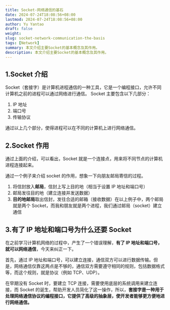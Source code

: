 ```yaml
---
title: Socket-网络通信的基石
date: 2024-07-24T18:08:56+08:00
lastmod: 2024-07-24T18:08:56+08:00
author: Yu Yantao
draft: false
weight:
slug: socket-network-communication-the-basis
tags: [Network]
summary: 本文介绍主要Socket的基本概念及其作用。
description: 本文介绍主要Socket的基本概念及其作用。
---
```


## 1.Socket 介绍

Socket（套接字）是计算机进程通信的一种工具，它是一个编程接口，允许不同计算机之前的进程可以通过网络进行通信。
Socket 主要包含以下几部分：

1. IP 地址
2. 端口号
3. 传输协议  

通过以上几个部分，使得进程可以在不同的计算机上进行网络通信。

## 2.Socket 作用

通过上面的介绍，可以看出，Socket 就是一个连接点，用来将不同节点的计算机进程连接起来。

通过一个例子来介绍 socket 的作用，想象一下向朋友邮局寄信的过程。

1. 将信封放入**邮局**，信封上写上目的地（相当于设置 IP 地址和端口号）
2. 邮局发往目的地（建立连接并发送数据）
3. **目的地邮局**取出信封，发往合适的邮箱（接收数据）在以上例子中，两个邮局就是两个 Socket，而我和朋友就是两个进程，我们通过邮局（socket）建立通信

## 3.有了 IP 地址和端口号为什么还要 Socket

在之前学习计算机网络的过程中，产生了一个错误理解，**有了 IP 地址和端口号，就可以网络通信**，今天来纠正一下。

首先，通过 IP 地址和端口号，可以建立连接，通信双方可以进行数据传输。但是，网络通信仅靠这两点是不够的，通信双方需要遵守相同的规则，包括数据格式等，而这个规则，就是协议（例如 TCP、UDP）。

在早期没有 Socket 时，要建立 TCP 连接，需要使用底层的系统调用来建立连接，而 Socket 的诞生，帮助开发人员简化了这一操作，所以，**套接字是一种用于处理网络通信协议的编程接口，它提供了高级的抽象层，使开发者能够更方便地进行网络通信。**
